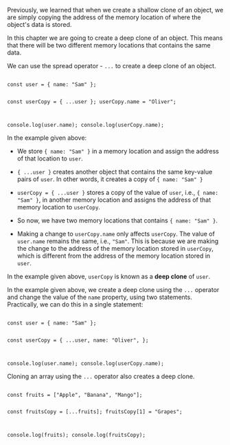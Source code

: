 Previously, we learned that when
we create a shallow clone of an object,
we are simply copying the address of
the memory location of where
the object's data is stored.

In this chapter we are going to create
a deep clone of an object.
This means that there will be two
different memory locations that
contains the same data.

We can use the spread operator - `...`
to create a deep clone of an object.

<codeblock language="javascript" type="lesson">
<code>
const user = { name: "Sam" };

const userCopy = { ...user };
userCopy.name = "Oliver";

console.log(user.name);
console.log(userCopy.name);
</code>
</codeblock>

In the example given above:

- We store `{ name: "Sam" }` in a memory location
  and
  assign the address of that location to `user`.

- `{ ...user }` creates another object
  that contains the same key-value pairs of `user`.
  In other words, it creates a copy
  of `{ name: "Sam" }`

- `userCopy = { ...user }` stores a copy of
  the value of `user`,
  i.e., `{ name: "Sam" }`,
  in another memory location
  and
  assigns the address of
  that memory location to `userCopy`.

- So now, we have two memory locations
  that contains `{ name: "Sam" }`.

- Making a change to `userCopy.name` only affects `userCopy`.
  The value of `user.name` remains the same, i.e., `"Sam"`.
  This is because we are making the change to
  the address of the memory location stored in `userCopy`,
  which is different from the address of
  the memory location stored in `user`.

In the example given above,
`userCopy` is known as a
**deep clone** of `user`.

In the example given above,
we create a deep clone
using the `...` operator
and
change the value of
the `name` property,
using two statements.
Practically, we can do this
in a single statement:

<codeblock language="javascript" type="lesson">
<code>
const user = { name: "Sam" };

const userCopy = {
  ...user,
  name: "Oliver",
};

console.log(user.name);
console.log(userCopy.name);
</code>
</codeblock>

Cloning an array using the `...` operator
also creates a deep clone.

<codeblock language="javascript" type="lesson">
<code>
const fruits = ["Apple", "Banana", "Mango"];

const fruitsCopy = [...fruits];
fruitsCopy[1] = "Grapes";

console.log(fruits);
console.log(fruitsCopy);
</code>
</codeblock>